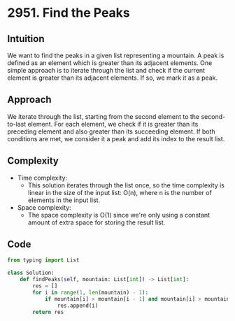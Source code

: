 # 2951. Find the Peaks
## Intuition
We want to find the peaks in a given list representing a mountain. A peak is defined as an element which is greater than its adjacent elements. One simple approach is to iterate through the list and check if the current element is greater than its adjacent elements. If so, we mark it as a peak.

## Approach
We iterate through the list, starting from the second element to the second-to-last element. For each element, we check if it is greater than its preceding element and also greater than its succeeding element. If both conditions are met, we consider it a peak and add its index to the result list.

## Complexity
- Time complexity:
  - This solution iterates through the list once, so the time complexity is linear in the size of the input list: O(n), where n is the number of elements in the input list.
- Space complexity:
  - The space complexity is O(1) since we're only using a constant amount of extra space for storing the result list.

## Code
```python
from typing import List

class Solution:
    def findPeaks(self, mountain: List[int]) -> List[int]:
        res = []
        for i in range(1, len(mountain) - 1):
            if mountain[i] > mountain[i - 1] and mountain[i] > mountain[i + 1]:
                res.append(i)
        return res
```
